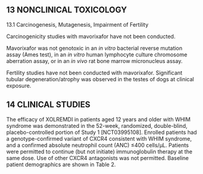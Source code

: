## 13 NONCLINICAL TOXICOLOGY

13.1 Carcinogenesis, Mutagenesis, Impairment of Fertility

Carcinogenicity studies with mavorixafor have not been conducted.

Mavorixafor was not genotoxic in an _in vitro_ bacterial reverse mutation assay (Ames test), in an _in vitro_ human lymphocyte culture chromosome aberration assay, or in an _in vivo_ rat bone marrow micronucleus assay.

Fertility studies have not been conducted with mavorixafor. Significant tubular degeneration/atrophy was observed in the testes of dogs at clinical exposure.

## 14 CLINICAL STUDIES

The efficacy of XOLREMDI in patients aged 12 years and older with WHIM syndrome was demonstrated in the 52-week, randomized, double-blind, placebo-controlled portion of Study 1 [NCT03995108]. Enrolled patients had a genotype-confirmed variant of CXCR4 consistent with WHIM syndrome, and a confirmed absolute neutrophil count (ANC) ≤400 cells/µL. Patients were permitted to continue (but not initiate) immunoglobulin therapy at the same dose. Use of other CXCR4 antagonists was not permitted. Baseline patient demographics are shown in Table 2.
